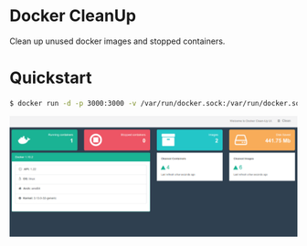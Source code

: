 # Docker CleanUp

Clean up unused docker images and stopped containers.

# Quickstart

```sh
$ docker run -d -p 3000:3000 -v /var/run/docker.sock:/var/run/docker.sock --name docker-cleanup mlaouardy/docker-cleanup
```

<img src="screenshot.png"/>
